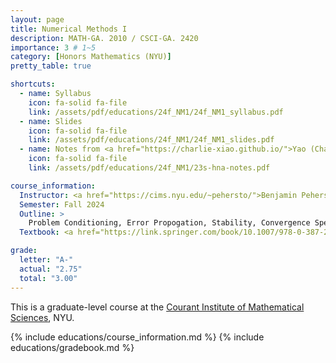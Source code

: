```yaml
---
layout: page
title: Numerical Methods I
description: MATH-GA. 2010 / CSCI-GA. 2420
importance: 3 # 1~5
category: [Honors Mathematics (NYU)]
pretty_table: true

shortcuts:
  - name: Syllabus
    icon: fa-solid fa-file
    link: /assets/pdf/educations/24f_NM1/24f_NM1_syllabus.pdf
  - name: Slides
    icon: fa-solid fa-file
    link: /assets/pdf/educations/24f_NM1/24f_NM1_slides.pdf
  - name: Notes from <a href="https://charlie-xiao.github.io/">Yao (Charlie) Xiao</a>
    icon: fa-solid fa-file
    link: /assets/pdf/educations/24f_NM1/23s-hna-notes.pdf

course_information:
  Instructor: <a href="https://cims.nyu.edu/~pehersto/">Benjamin Peherstorfer</a>
  Semester: Fall 2024
  Outline: >
    Problem Conditioning, Error Propogation, Stability, Convergence Speed, Float Numbers, Gauss/LU, Pivoting, Linear Systems, Cholesky, Sparse Matrices, OLS, Gram Schmidt, QR factorization, EigenProblems, Power method and variants, QR algorithm, SVD, Iterative Methods for Linear and Nonlinear Systems,  Relaxation methods, Conjugate Gradient, Polynomial Interpolation, Fixes Point Method, Newton’s Method, Quadrature, Sparse Grids for High Dimensions
  Textbook: <a href="https://link.springer.com/book/10.1007/978-0-387-21584-6">Numerical Analysis in Modern Scientific Computing [2017] (Deuflhard, P. and Hohmann, A.)</a>

grade:
  letter: "A-"
  actual: "2.75"
  total: "3.00"
---
```


This is a graduate-level course at the [Courant Institute of Mathematical Sciences](https://cims.nyu.edu/), NYU.

{% include educations/course_information.md %}
{% include educations/gradebook.md %}

